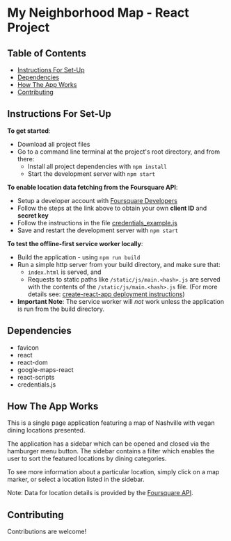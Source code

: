 # My Neighborhood Map - React Project

## Table of Contents

* [Instructions For Set-Up](#instructions-for-set-up)
* [Dependencies](#dependencies)
* [How The App Works](#how-the-app-works)
* [Contributing](#contributing)

## Instructions For Set-Up

**To get started**:
* Download all project files
* Go to a command line terminal at the project's root directory, and from there:
    * Install all project dependencies with `npm install`
    * Start the development server with `npm start`

**To enable location data fetching from the Foursquare API**:
* Setup a developer account with [Foursquare Developers](https://developer.foursquare.com/docs/api/getting-started)
* Follow the steps at the link above to obtain your own **client ID** and **secret key**
* Follow the instructions in the file [credentials_example.js](credentials_example.js)
* Save and restart the development server with `npm start`

**To test the offline-first service worker locally**:
* Build the application - using `npm run build`
* Run a simple http server from your build directory, and make sure that:
    * `index.html` is served, and
    * Requests to static paths like `/static/js/main.<hash>.js` are served with the contents of the `/static/js/main.<hash>.js` file. (For more details see: [create-react-app deployment instructions](https://github.com/facebook/create-react-app/blob/master/packages/react-scripts/template/README.md#deployment))
* **Important Note**: The service worker will _not_ work unless the application is run from the build directory.

## Dependencies

* favicon
* react
* react-dom
* google-maps-react
* react-scripts
* credentials.js

## How The App Works

This is a single page application featuring a map of Nashville with vegan dining locations presented.

The application has a sidebar which can be opened and closed via the hamburger menu button. The sidebar contains a filter which enables the user to sort the featured locations by dining categories.

To see more information about a particular location, simply click on a map marker, or select a location listed in the sidebar.

Note: Data for location details is provided by the [Foursquare API](https://developer.foursquare.com/).

## Contributing

Contributions are welcome!